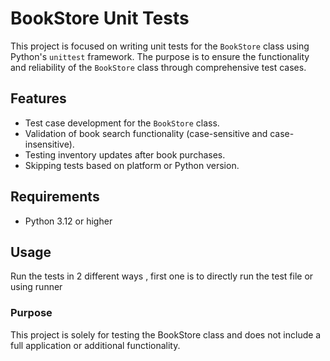 # BookStore Unit Tests


This project is focused on writing unit tests for the `BookStore` class using Python's `unittest` framework. The purpose
is to ensure the functionality and reliability of the `BookStore` class through comprehensive test cases.

## Features

- Test case development for the `BookStore` class.
- Validation of book search functionality (case-sensitive and case-insensitive).
- Testing inventory updates after book purchases.
- Skipping tests based on platform or Python version.

## Requirements

- Python 3.12 or higher

## Usage

Run the tests in 2 different ways , first one is to directly run the test file or using runner

### Purpose
This project is solely for testing the BookStore class and does not include a full application or additional functionality.
